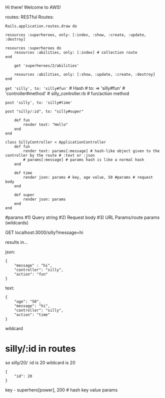 Hi there! Welcome to AWS!

routes:
RESTful Routes:

```
Rails.application.routes.draw do 

resources :superheroes, only: [:index, :show, :create, :update, :destroy]

resources :superheroes do 
    resources :abilities, only: [:index] # collection route 
end

    get 'superheroes/2/abilities'
    
    resources :abilities, only: [:show, :update, :create, :destroy]
end
```

```get 'silly', to: 'silly#fun'``` # Hash # to: => 'silly#fun' # 'controller#method' # silly_controller.rb # fun/action method

```post 'silly', to: 'silly#time'```

```post "silly/:id", to: "silly#super"```

```class SillyController < ApplicationController
    def fun
        render text: "Hello"
    end
end

class SillyController < ApplicationController
    def fun
        render text: params[:message] # hash-like object given to the controller by the route # :text or :json
        # params[:message] # params hash is like a normal hash
    end
    
    def time
        render json: params # key, age value, 50 #params # request body
    end 
    
    def super 
        render json: params
    end
end
```

#params
#1) Query string
#2) Request body
#3) URL Params/route params (wildcards)

GET localhost:3000/silly?message=hi

results in...

json:
```
{
    "message" : "hi",
    "controller": "silly", 
    "action": "fun"
}
```

text: 

```
{
    "age": "50", 
    "message": "hi", 
    "controller": "silly",
    "action": "time"
}
```

wildcard
# silly/:id in routes
so silly/20/
:id is 20
wildcard is 20

```
{ 
    "id": 20
}
```


key - superhero[power], 200 # hash key value params

